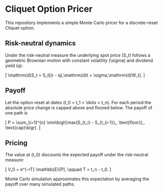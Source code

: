 # Cliquet Option Pricer

This repository implements a simple Monte Carlo pricer for a discrete-reset
Cliquet option.

## Risk-neutral dynamics

Under the risk-neutral measure the underlying spot price \(S_t\) follows a
geometric Brownian motion with constant volatility \(\sigma\) and dividend
yield \(q\):

\[
\mathrm{d}S_t = S_t[(r - q)\,\mathrm{d}t + \sigma\,\mathrm{d}W_t].
\]

## Payoff

Let the option reset at dates \(t_0 < t_1 < \dots < t_n\). For each period the
absolute price change is capped above and floored below. The payoff of one path
is

\[
P = \sum_{i=1}^{n} \min\bigl(\max(S_{t_i} - S_{t_{i-1}},\, \text{floor}),\, \text{cap}\bigr).
\]

## Pricing

The value at \(t_0\) discounts the expected payoff under the risk-neutral
measure:

\[
V_0 = e^{-rT} \mathbb{E}[P], \qquad T = t_n - t_0.
\]

Monte Carlo simulation approximates this expectation by averaging the payoff over
many simulated paths.

